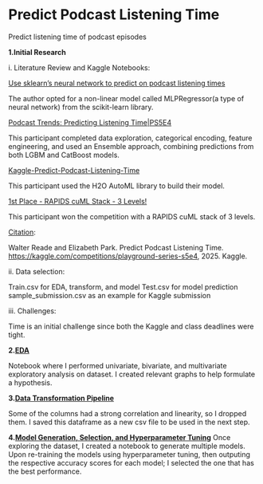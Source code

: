 # Predict Podcast Listening Time
 Predict listening time of podcast episodes

**1.Initial Research**

i. Literature Review and Kaggle Notebooks:

[Use sklearn’s neural network to predict on podcast listening times](https://tracyrenee61.medium.com/use-sklearns-neural-network-to-predict-on-podcast-listening-times-410e3ec856a6)

The author opted for a non-linear model called MLPRegressor(a type of neural network) from the scikit-learn library.

[Podcast Trends: Predicting Listening Time|PS5E4](https://www.kaggle.com/code/marianadeem755/podcast-trends-predicting-listening-time-ps5e4)

This participant completed data exploration, categorical encoding, feature engineering, and used an Ensemble approach, combining predictions from both LGBM and CatBoost models.

[Kaggle-Predict-Podcast-Listening-Time](https://github.com/jhould007/Kaggle-Predict-Podcast-Listening-Time/tree/main)

This participant used the H2O AutoML library to build their model.

[1st Place - RAPIDS cuML Stack - 3 Levels!](https://www.kaggle.com/competitions/playground-series-s5e4/discussion/575784)

This participant won the competition with a RAPIDS cuML stack of 3 levels. 

[Citation](https://kaggle.com/competitions/playground-series-s5e4):

Walter Reade and Elizabeth Park. Predict Podcast Listening Time. https://kaggle.com/competitions/playground-series-s5e4, 2025. Kaggle.

ii. Data selection:

Train.csv for EDA, transform, and model
Test.csv for model prediction
sample_submission.csv as an example for Kaggle submission

iii. Challenges:

Time is an initial challenge since both the Kaggle and class deadlines were tight.


**2.[EDA](/Users/sa26/Documents/GitHub/Predict-Podcast-Listening-Time/code/EDA.ipynb)**

Notebook where I performed univariate, bivariate, and multivariate exploratory analysis on dataset.
I created relevant graphs to help formulate a hypothesis. 

**3.[Data Transformation Pipeline](/Users/sa26/Documents/GitHub/Predict-Podcast-Listening-Time/code/transform.ipynb)**

Some of the columns had a strong correlation and linearity, so I dropped them.
I saved this dataframe as a new csv file to be used in the next step.

**4.[Model Generation, Selection, and Hyperparameter Tuning](/Users/sa26/Documents/GitHub/Predict-Podcast-Listening-Time/code/model.ipynb)**
Once exploring the dataset, I created a notebook to generate multiple models. Upon re-training the models using hyperparameter tuning, then outputing the respective accuracy scores for each model; I selected the one that has the best performance.

